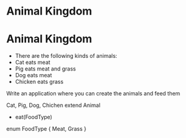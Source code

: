 # Animal Kingdom
# Animal Kingdom

- There are the following kinds of animals:
- Cat eats meat
- Pig eats meat and grass
- Dog eats meat
- Chicken eats grass

Write an application where you can create the animals and feed them

Cat, Pig, Dog, Chichen extend Animal
- eat(FoodType)

enum FoodType {
    Meat, Grass
}
